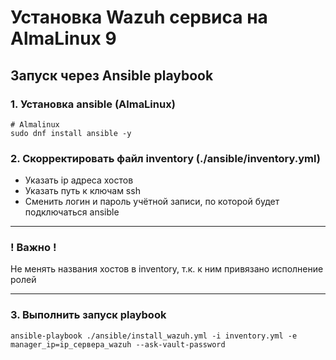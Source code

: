 # Установка Wazuh сервиса на AlmaLinux 9

## Запуск через Ansible playbook

### 1. Установка ansible (AlmaLinux)

```
# Almalinux
sudo dnf install ansible -y
```
### 2. Скорректировать файл inventory (./ansible/inventory.yml)
   - Указать ip адреса хостов
   - Указать путь к ключам ssh
   - Сменить логин и пароль учётной записи, по которой будет подключаться ansible
---
### ! Важно !
Не менять названия хостов в inventory, т.к. к ним привязано исполнение ролей

---

### 3. Выполнить запуск playbook

```
ansible-playbook ./ansible/install_wazuh.yml -i inventory.yml -e manager_ip=ip_сервера_wazuh --ask-vault-password
```
